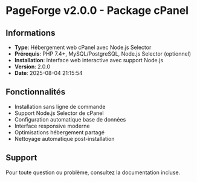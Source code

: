 # PageForge v2.0.0 - Package cPanel

## Informations
- **Type**: Hébergement web cPanel avec Node.js Selector
- **Prérequis**: PHP 7.4+, MySQL/PostgreSQL, Node.js Selector (optionnel)
- **Installation**: Interface web interactive avec support Node.js
- **Version**: 2.0.0
- **Date**: 2025-08-04 21:15:54

## Fonctionnalités
- Installation sans ligne de commande
- Support Node.js Selector de cPanel
- Configuration automatique base de données
- Interface responsive moderne
- Optimisations hébergement partagé
- Nettoyage automatique post-installation

## Support
Pour toute question ou problème, consultez la documentation incluse.
